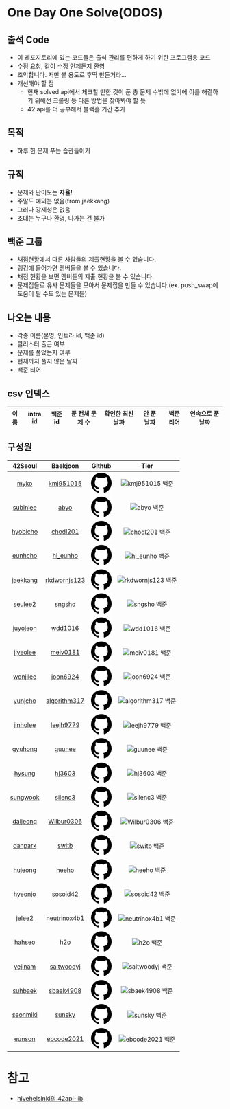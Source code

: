 # One Day One Solve(ODOS)

## 출석 Code
- 이 레포지토리에 있는 코드들은 출석 관리를 편하게 하기 위한 프로그램용 코드
- 수정 요청, 같이 수정 언제든지 환영
- 조악합니다. 저만 볼 용도로 후딱 만든거라...
- 개선해야 할 점
  - 현재 solved api에서 체크할 만한 것이 푼 총 문제 수밖에 없기에 이를 해결하기 위해선 크롤링 등 다른 방법을 찾아봐야 할 듯
  - 42 api를 더 공부해서 블랙홀 기간 추가

## 목적
- 하루 한 문제 푸는 습관들이기

## 규칙
- 문제와 난이도는 **자율!**
- 주말도 예외는 없음(from jaekkang)
- 그러나 강제성은 없음
- 초대는 누구나 환영, 나가는 건 불가

## 백준 그룹
- [채점현황](https://www.acmicpc.net/status?group_id=16131)에서 다른 사람들의 제출현황을 볼 수 있습니다.
- 랭킹에 들어가면 멤버들을 볼 수 있습니다.
- 채점 현황을 보면 멤버들의 제출 현황을 볼 수 있습니다.
- 문제집들로 유사 문제들을 모아서 문제집을 만들 수 있습니다.(ex. push_swap에 도움이 될 수도 있는 문제들)

## 나오는 내용
- 각종 이름(본명, 인트라 id, 백준 id)
- 클러스터 출근 여부
- 문제를 풀었는지 여부
- 현재까지 풀지 않은 날짜
- 백준 티어

## csv 인덱스
|이름|intra id|백준 id|푼 전체 문제 수|확인한 최신 날짜|안 푼 날짜|백준 티어|연속으로 푼 날짜|
|:--:|:--:|:--:|:--:|:--:|:--:|:--:|:--:|

## 구성원
|                        42Seoul                         |                          Baekjoon                          |                           Github                           |                                        Tier                                         |
|:------------------------------------------------------:|:----------------------------------------------------------:|:----------------------------------------------------------:|:-----------------------------------------------------------------------------------:|
|     [myko](https://profile.intra.42.fr/users/myko)     |    [kmj951015](https://solved.ac/ko/profile/kmj951015)     | [![github](img/github.svg)](https://github.com/Kdelphinus) |    ![kmj951015 백준](http://mazassumnida.wtf/api/v2/generate_badge?boj=kmj951015)     |
| [subinlee](https://profile.intra.42.fr/users/subinlee) |         [abyo](https://solved.ac/ko/profile/abyo)          |  [![github](img/github.svg)](https://github.com/subillie)  |         ![abyo 백준](http://mazassumnida.wtf/api/v2/generate_badge?boj=abyo)          |
| [hyobicho](https://profile.intra.42.fr/users/hyobicho) |     	[chodl201](https://solved.ac/ko/profile/chodl201)     |  [![github](img/github.svg)](https://github.com/hyobb109)  |     ![chodl201 백준](http://mazassumnida.wtf/api/v2/generate_badge?boj=chodl201)      |
|  [eunhcho](https://profile.intra.42.fr/users/eunhcho)  |     	[hi_eunho](https://solved.ac/ko/profile/hi_eunho)     | [![github](img/github.svg)](https://github.com/AnnyangEH)  |     ![hi_eunho 백준](http://mazassumnida.wtf/api/v2/generate_badge?boj=hi_eunho)      |
| [jaekkang](https://profile.intra.42.fr/users/jaekkang) | 	[rkdwornjs123](https://solved.ac/ko/profile/rkdwornjs123) |  [![github](img/github.svg)](https://github.com/jaekkang)  | ![rkdwornjs123 백준](http://mazassumnida.wtf/api/v2/generate_badge?boj=rkdwornjs123)  |
|  [seulee2](https://profile.intra.42.fr/users/seulee2)  |       [sngsho](https://solved.ac/ko/profile/sngsho)        |   [![github](img/github.svg)](https://github.com/sngsho)   |       ![sngsho 백준](http://mazassumnida.wtf/api/v2/generate_badge?boj=sngsho)        |
| [juyojeon](https://profile.intra.42.fr/users/juyojeon) |      [wdd1016](https://solved.ac/ko/profile/wdd1016)       |  [![github](img/github.svg)](https://github.com/wdd1016)   |      ![wdd1016 백준](http://mazassumnida.wtf/api/v2/generate_badge?boj=wdd1016)       |
| [jiyeolee](https://profile.intra.42.fr/users/jiyeolee) |     [meiv0181](https://solved.ac/ko/profile/meiv0181)      |  [![github](img/github.svg)](https://github.com/pep-per)   |     ![meiv0181 백준](http://mazassumnida.wtf/api/v2/generate_badge?boj=meiv0181)      |
| [wonjilee](https://profile.intra.42.fr/users/wonjilee) |     [joon6924](https://solved.ac/ko/profile/joon6924)      | [![github](img/github.svg)](https://github.com/inwoo0115)  |     ![joon6924 백준](http://mazassumnida.wtf/api/v2/generate_badge?boj=joon6924)      |
|  [yunjcho](https://profile.intra.42.fr/users/yunjcho)  | [algorithm317](https://solved.ac/ko/profile/algorithm317)  | [![github](img/github.svg)](https://github.com/YunjooCho)  | ![algorithm317 백준](http://mazassumnida.wtf/api/v2/generate_badge?boj=algorithm317)  |
| [jinholee](https://profile.intra.42.fr/users/jinholee) |    [leejh9779](https://solved.ac/ko/profile/leejh9779)     |      [![github](img/github.svg)](https://github.com)       |    ![leejh9779 백준](http://mazassumnida.wtf/api/v2/generate_badge?boj=leejh9779)     |
|  [gyuhong](https://profile.intra.42.fr/users/gyuhong)  |       [guunee](https://solved.ac/ko/profile/guunee)        |   [![github](img/github.svg)](https://github.com/guune)    |       ![guunee 백준](http://mazassumnida.wtf/api/v2/generate_badge?boj=guunee)        |
|   [hysung](https://profile.intra.42.fr/users/hysung)   |       [hj3603](https://solved.ac/ko/profile/hj3603)        |  [![github](img/github.svg)](https://github.com/vivivim)   |       ![hj3603 백준](http://mazassumnida.wtf/api/v2/generate_badge?boj=hj3603)        |
| [sungwook](https://profile.intra.42.fr/users/sungwook) |      [silenc3](https://solved.ac/ko/profile/silenc3)       | [![github](img/github.svg)](https://github.com/42sungwook) |      ![silenc3 백준](http://mazassumnida.wtf/api/v2/generate_badge?boj=silenc3)       |
| [daijeong](https://profile.intra.42.fr/users/daijeong) |   [Wilbur0306](https://solved.ac/ko/profile/Wilbur0306)    | [![github](img/github.svg)](https://github.com/Wilbur0306) |   ![Wilbur0306 백준](http://mazassumnida.wtf/api/v2/generate_badge?boj=Wilbur0306)    |
|  [danpark](https://profile.intra.42.fr/users/danpark)  |        [switb](https://solved.ac/ko/profile/switb)         | [![github](img/github.svg)](https://github.com/honeyl3ee)  |        ![switb 백준](http://mazassumnida.wtf/api/v2/generate_badge?boj=switb)        |
|  [hujeong](https://profile.intra.42.fr/users/hujeong)  |        [heeho](https://solved.ac/ko/profile/heeho)         |   [![github](img/github.svg)](https://github.com/heehoh)   |        ![heeho 백준](http://mazassumnida.wtf/api/v2/generate_badge?boj=heeho)        |
|  [hyeonjo](https://profile.intra.42.fr/users/hyeonjo)  |     [sosoid42](https://solved.ac/ko/profile/sosoid42)      |      [![github](img/github.svg)](https://github.com)       |     ![sosoid42 백준](http://mazassumnida.wtf/api/v2/generate_badge?boj=sosoid42)     |
|   [jelee2](https://profile.intra.42.fr/users/jelee2)   | [neutrinox4b1](https://solved.ac/ko/profile/neutrinox4b1)  |      [![github](img/github.svg)](https://github.com)       | ![neutrinox4b1 백준](http://mazassumnida.wtf/api/v2/generate_badge?boj=neutrinox4b1) |
|   [hahseo](https://profile.intra.42.fr/users/hahseo)   |          [h2o](https://solved.ac/ko/profile/h2o)           |    [![github](img/github.svg)](https://github.com/oh2o)    |          ![h2o 백준](http://mazassumnida.wtf/api/v2/generate_badge?boj=h2o)          |
|  [yejinam](https://profile.intra.42.fr/users/yejinam)  |   [saltwoodyj](https://solved.ac/ko/profile/saltwoodyj)    |      [![github](img/github.svg)](https://github.com)       |   ![saltwoodyj 백준](http://mazassumnida.wtf/api/v2/generate_badge?boj=saltwoodyj)   |
|  [suhbaek](https://profile.intra.42.fr/users/suhbaek)  |    [sbaek4908](https://solved.ac/ko/profile/sbaek4908)     |      [![github](img/github.svg)](https://github.com)       |   ![sbaek4908 백준](http://mazassumnida.wtf/api/v2/generate_badge?boj=sbaek4908)   |
| [seonmiki](https://profile.intra.42.fr/users/seonmiki) |       [sunsky](https://solved.ac/ko/profile/sunsky)        |      [![github](img/github.svg)](https://github.com)       |   ![sunsky 백준](http://mazassumnida.wtf/api/v2/generate_badge?boj=sunsky)   |
|   [eunson](https://profile.intra.42.fr/users/eunson)   |     [ebcode2021](https://solved.ac/ko/profile/ebcode2021)      |      [![github](img/github.svg)](https://github.com)       |   ![ebcode2021 백준](http://mazassumnida.wtf/api/v2/generate_badge?boj=ebcode2021)   |

# 참고
- [hivehelsinki의 42api-lib](https://github.com/hivehelsinki/42api-lib)
